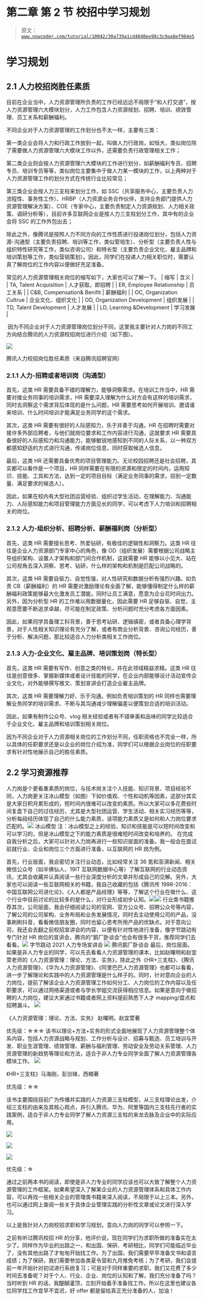 # 第二章 第 2 节 校招中学习规划

> 原文：[`www.nowcoder.com/tutorial/10042/30a739a1cd4840ee98c3c9aa8ef984e5`](https://www.nowcoder.com/tutorial/10042/30a739a1cd4840ee98c3c9aa8ef984e5)

# 学习规划

## 2.1 人力校招岗胜任素质

目前在企业当中，人力资源管理所负责的工作已经远远不局限于“和人打交道”，按人力资源管理六大模块划分，人力工作包含人力资源规划、招聘、培训、绩效管理、员工关系和薪酬福利。

不同企业对于人力资源管理的工作划分也不太一样，主要有三类：

第一类企业会将人力和行政工作放到一起，叫做人力行政岗，如恒大，类似岗位除了需要做人力资源管理六大模块工作以外，还需要负责行政管理相关工作；

第二类企业则会按人力资源管理六大模块的工作进行划分，如薪酬福利专员、招聘专员、培训专员等等，类似岗位主要集中于做人力某一模块的工作，以上两种对于人力资源管理工作的划分方式在传统行业比较常见；

第三类企业会按人力三支柱来划分工作，如 SSC（共享服务中心，主要负责人力流程性、事务性工作）、HRBP（人力资源业务合作伙伴，支持业务部门提供人力资源管理解决方案）、COE（专家中心，主要负责制定人力资源规划、人力相关政策、调研分析等），目前许多互联网企业是按人力三支柱划分工作，其中有的企业会将 SSC 的工作外包出去；

除此之外，像腾讯是按照人力不同方向的工作性质进行投递岗位划分，包括人力资源-沟通型（主要负责招聘、培训等工作，类似管培生）、分析型（主要负责人性与组织特性研究等工作，类似咨询公司）和特长型（主要负责企业文化、雇主品牌和培训策划等工作，类似营销策划）。因此，同学们在投递人力相关职位时，需要认真了解岗位的工作内容以便做好充足准备。

常见的人力资源管理相关岗位的缩写如下，大家也可以了解一下。 | 缩写 | 含义 |
| TA, Talent Acquisition | 人才获取，即招聘 |
| ER, Employee Relationship | 员工关系 |
| C&B, Compensation& Benifit | 薪酬福利 |
| OC, Organization Cultrue | 企业文化、组织文化 |
| OD, Organization Development | 组织发展 |
| TD, Talent Development | 人才发展 |
| LD, Learning &Development | 学习发展 |

 因为不同企业对于人力资源管理岗位划分不同，这里我主要针对人力岗的不同工方向结合腾讯的人力资源校招岗位进行介绍（如下图）。

![](img/015c7ce259693535c7df7ba35b9d086c.png)

腾讯人力校招岗位胜任素质（来自腾讯招聘官网）

### 2.1.1 人力-招聘或者培训岗（沟通型）

首先，这类 HR 需要具备不错的理解力，能够洞察需求。在培训工作当中，HR 需要对接业务同事的培训需求，HR 需要深入理解为什么对方会有这样的培训需求，同时去洞察这个需求背后体现的是什么问题，HR 需要思考如何开展培训、邀请谁来培训、什么时间培训才能满足业务同学的这个需求。

其次，这类 HR 需要有很好的人际感知力，乐于并善于沟通。HR 在招聘时需要对接许多外部应聘者，与他们就岗位要求和工作内容进行沟通，这就要求 HR 需要具备很好的人际感知力和沟通能力，能够敏锐地感知到不同的人际关系，以一种双方都感知舒适的方式进行沟通，传递岗位信息，同时获取候选人信息。

最后，这类 HR 还需要具备优秀的项目管理能力。无论校园招聘还是社会招聘，其实都可以看作是一个项目，HR 同样需要在有限的资源和限定的时间内，运用知识、技能、工具和方法，达到一定的项目目标（满足业务同事的需求，招到一定数量、满足要求的候选人）。

因此，如果在校内有大型社团运营经验、组织过学生活动，在理解能力、沟通能力、人际感知能力和项目管理能力方面见长的同学，可以考虑下人力培训和招聘相关的岗位。

### 2.1.2 人力-组织分析、招聘分析、薪酬福利岗（分析型）

首先，这类 HR 需要擅长思考、热爱钻研，有极佳的逻辑性和洞察力。这类 HR 往往是企业人力资源部门专家中心的角色，像 OD（组织发展）需要根据公司战略主导组织架构、设置人才架构和部门间合作机制，这就需要 HR 能够以小见大、站在公司视角去深入洞察、思考、钻研，什么样的架构和机制是匹配公司战略的。

其次，这类 HR 需要自驱力、自觉性强，对人性研究和数据分析有强烈兴趣。如负责 CB（薪酬福利）的 HR 需要对激励理论有全面了解，能够懂得制定什么样的薪酬福利政策能够最大化激发员工潜能，同时让员工满意，愿意为企业花时间出力。另外，因为分析型 HR 的工作难以用数据量化，因此需要 HR 足够自驱、自觉，主观意愿要不断追求卓越，尽可能在制定政策、分析问题时充分考虑各方面因素。

因此，如果同学具备理工科背景，善于思考钻研、逻辑缜密，或者具备心理学背景，对于人性相关知识理论有充分了解，或者有商业分析背景、咨询公司经历，善于分析、解决问题，那比较适合人力分析类相关工作岗位。

### 2.1.3 人力-企业文化、雇主品牌、培训策划岗（特长型）

首先，这类 HR 需要有写作、创意之类的特长，并在此领域精益求精。这类 HR 往往是创意很多、掌握新媒体或者设计技能的同学，在企业内部能够设计活动宣传企业文化，对外能够撰写推文、策划宣讲会打造企业雇主品牌。

其次，这类 HR 需要理解力好、乐于沟通。例如负责培训策划的 HR 同样也需要理解业务同学的培训需求、不断与其沟通减少理解偏差以便策划合适的培训活动。

因此，如果有制作公众号、vlog 相关经验或者有不错审美和品味的同学比较适合于企业文化、雇主品牌和培训策划相关岗位。

因为不同企业对于人力资源相关岗位的工作划分不同，任职资格也不完全一样，所以具体的任职要求还是以企业的岗位介绍为准，同学们可以根据企业岗位的任职要求有针对性地展示自己的胜任素质。

## 2.2 学习资源推荐

人力岗是个更看重素质的岗位，与技术岗关注个人技能、知识背景、项目经验不同，人力岗更关注冰山模型（如图）下如价值观、个性和动机等因素，这部分其实是大家日积月累形成的，短时间内很难可以改变的素质。所以大家可以多花费些时间复盘下自己的过往经历，尤其是大型社团运营、学生活动、相关实习经历等等，分析每段经历体现了自己的什么能力素质，该项能力素质又是如何和人力岗位要求匹配的。![](img/f377c527fd5706feedc32a1086813933.png)  冰山模型 注：冰山模型之上的经验、知识和技能是可以短时间改变和可以学习的，但是冰山模型之下的能力素质是很难短时间改变和培养的。 在完成自我分析之后，大家可以针对人力岗再进行一些知识层面的准备。我一般会在面试前就行业、企业和岗位三个方面进行准备，以互联网的 HR 岗为例。

首先，行业层面，我会密切关注行业动态，比如经常关注 36 氪和澎湃新闻、相关微信公众号（如半佛仙人、19IT 互联网数据中心等）了解互联网的行业动态资讯，尤其会收藏并认真阅读一些行业深度分析的文章并形成自己的见解。另外，大家也可以阅读一些互联网相关的书籍，我自己收藏的包括《腾讯传 1998-2016：中国互联网公司进化论》、《人人都是产品经理》等等，了解这个行业在做什么、这个行业中目前讨论的比较多的是什么，对行业形成初步认知。![](img/d805054361420be0c5fc511511f52b8c.png)![](img/c4b986ad67d40c8d36a0bba4efe45fdd.png) 行业类书籍推荐其次，公司层面，我会仔细阅读公司的官网、官方公众号、招聘公众号等内容，了解公司的公司架构、业务布局和业务发展情况，同时去主动使用公司的产品，没事刷刷抖音，看看微信朋友圈，同时也留心思考所用产品的优缺点。对于意向公司，我还会去翻之前校招宣讲会的内容，以便有针对性地进行准备，像字节跳动有专门针对 HR 岗位的宣讲会，腾讯的“鹅厂卧谈会”也会有很多干货，推荐同学们去看看。![](img/04b790e5c4e7a7eb8b97124cd1262031.png)  字节跳动 2021 人力专场宣讲会 ![](img/f61701370beacc0a6878a7306afb9599.png)  腾讯鹅厂卧谈会 最后，岗位层面。如果是非人力专业的同学，可以先去看看人力资源管理的课本，比如赵曙明和赵宜萱老师的《人力资源管理：理论、方法、实务》，除此之外《HR+三支柱》、《腾讯人力资源管理》、《华为人力资源管理》、《阿里巴巴人力资源管理》也都可以看看，进一步了解理论和实践中的人力资源管理是什么样子的。同时，针对意向企业的人力岗位，提前了解该企业人力资源管理工作如何分工、人力岗位的工作内容以及任职要求，可以通过网络渠道或者与学长学姐交流获得相应信息。如果是意向于做招聘的人力岗位，建议大家通过书籍或者网上资料提前熟悉下人才 mapping/盘点和招聘漏斗。 ![](img/9e3629d6058b8cf12e4d19ec4fae0ea7.png)

《人力资源管理：理论、方法、实务》 赵曙明，赵宜萱著

优先级：☆☆☆ 该书以理论+方法+实务的形式全面地展现了人力资源管理整个体系内容，包括人力资源战略与规划、工作分析与设计、招募与甄选、员工培训与开发、职业生涯管理、绩效管理、薪酬与福利管理、劳动安全及劳动关系管理、人力资源管理的新趋势等理论和方法，适合于非人力专业同学全面了解人力资源管理各模块工作。 ![](img/384d16d1eebdbd3d09d847d8a978bb35.png)

《HR+三支柱》马海刚，彭剑锋，西楠著

优先级：☆☆

该书主要围绕目前广为传播并实践的人力资源三支柱模型，从三支柱理论出发，介绍三支柱的由来及其核心观点，并引入腾讯、华为、阿里等国内三支柱先行者的实践案例，适合于非人力专业同学了解人力资源三支柱的来龙去脉及企业中的实际应用。 

![](img/2e09d06acf8e1e2ec9e5e5ad3ee5fdf7.png)

![](img/fef808a3914662b6d06e5f56d8e25054.png)

![](img/fc97894913cf893ad7f1e83d235c0dac.png)

优先级：☆

通过之前两本书的阅读，即使是非人力专业的同学应该也可以大致了解整个人力资源管理的工作框架。如果希望深入了解某企业的人力资源管理体系和具体工作内容，可以再找一些相关企业的管理类书籍来深入阅读，不局限于以上三本。另外，也可以通过网上查阅一些关于具体企业管理实践的分析性文章或论文进行深入学习。

以上是我针对人力岗校招求职和学习规划，意向人力岗的同学可以参照一下。

之前有听过腾讯校招 HR 的分享，他评价说，现在同学们为求职所做的准备实在太少了。同样作为毕业的出路之一，和出国、保研、考研相比，同学们可能临近毕业了，没有其他出路了才匆匆开始找工作。为了出国，我们需要早早准备文书和语言成绩；为了保研，我们需要参加各类夏令营和九月推免考核；为了考研，我们会提前一年开始针对初试进行系统复习；可是对于同样重要的求职，我们又花费了多少时间去准备呢？对于个人、行业、企业、岗位的认知和了解，我们充分准备了吗？当时听到 HR 的话，我醍醐灌顶，立刻开始着手准备找工作。所以在这里也建议各位同学找工作宜早不宜迟，好 offer 都是留给真正充分准备的人，加油！